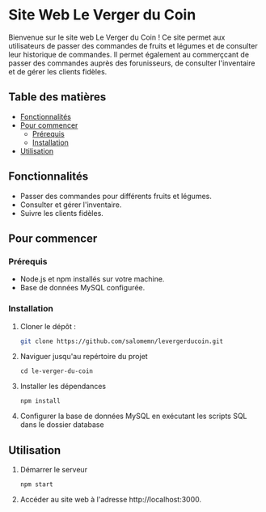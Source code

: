 # Site Web Le Verger du Coin

Bienvenue sur le site web Le Verger du Coin ! Ce site permet aux utilisateurs de passer des commandes de fruits et légumes et de consulter leur historique de commandes. Il permet également au commerçcant de passer des commandes auprès des forunisseurs, de consulter l'inventaire et de gérer les clients fidèles.

## Table des matières

- [Fonctionnalités](#fonctionnalités)
- [Pour commencer](#pour-commencer)
  - [Prérequis](#prérequis)
  - [Installation](#installation)
- [Utilisation](#utilisation)

## Fonctionnalités

- Passer des commandes pour différents fruits et légumes.
- Consulter et gérer l'inventaire.
- Suivre les clients fidèles.

## Pour commencer

### Prérequis

- Node.js et npm installés sur votre machine.
- Base de données MySQL configurée.

### Installation

1. Cloner le dépôt :

   ```bash
   git clone https://github.com/salomemn/levergerducoin.git
   

2. Naviguer jusqu'au repértoire du projet
   
   ```
   cd le-verger-du-coin
   ```
4. Installer les dépendances

   ```
   npm install
   ```

6. Configurer la base de données MySQL en exécutant les scripts SQL dans le dossier database

## Utilisation

1. Démarrer le serveur

   ```
   npm start
   ```

2. Accéder au site web à l'adresse http://localhost:3000.
